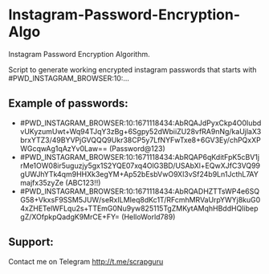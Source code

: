 # Instagram-Password-Encryption-Algo

Instagram Password Encryption Algorithm.

Script to generate working encrypted instagram passwords that starts with #PWD_INSTAGRAM_BROWSER:10:...

## Example of passwords:

* #PWD_INSTAGRAM_BROWSER:10:1671118434:AbRQAJdPyxCkp4O0IubdvUKyzumUwt+Wq94TJqY3zBg+6Sgpy52dWbiiZU28vfRA9nNg/kaUjlaX3brxYTZ3/49BYVPjGVQQQ9Ukr38CP5y7LfNYFwTxe8+6GV3Ey/chPQxXPWGcqwAg1qAzYv0Law== (Password@123)
* #PWD_INSTAGRAM_BROWSER:10:1671118434:AbRQAP6qKditFpK5cBV1jrMe1OW08ir5uguzjy5gx1S2YQE07xq4OlG3BD/USAbXl+EQwXJfC3VQ99gUWJhYTk4qm9HHXk3egYM+Ap52bEsbVwO9Xl3vSf24b9Ln1JcthL7AYmajfx35zyZe (ABC123!!)
* #PWD_INSTAGRAM_BROWSER:10:1671118434:AbRQADHZTTsWP4e6SQG58+VkxsF9SSM5JUW/seRxILMIeq8dKc1T/RFcmhMRVaUrpYWYj8kuG04xZHETelWFLqu2s+TTEmG0Nu9yw825115TgZMKytAMqhHBddHQIibepgZ/XOfpkpQadgK9MrCE+FY= (HelloWorld789)

## Support:

Contact me on Telegram http://t.me/scrapguru
